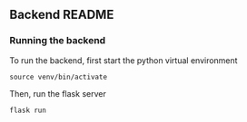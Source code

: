 ## Backend README

### Running the backend
To run the backend, first start the python virtual environment
```
source venv/bin/activate
```

Then, run the flask server
```
flask run
```